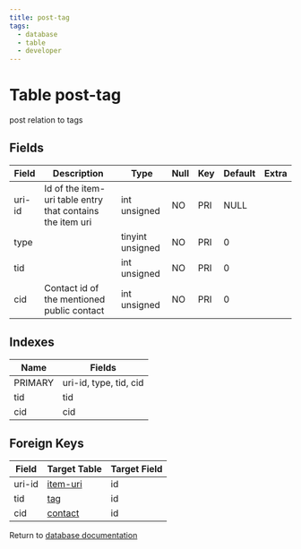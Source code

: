 ```yaml
---
title: post-tag
tags:
  - database
  - table
  - developer
---
```

# Table post-tag

post relation to tags

## Fields

| Field  | Description                                               | Type             | Null | Key | Default | Extra |
| ------ | --------------------------------------------------------- | ---------------- | ---- | --- | ------- | ----- |
| uri-id | Id of the item-uri table entry that contains the item uri | int unsigned     | NO   | PRI | NULL    |       |
| type   |                                                           | tinyint unsigned | NO   | PRI | 0       |       |
| tid    |                                                           | int unsigned     | NO   | PRI | 0       |       |
| cid    | Contact id of the mentioned public contact                | int unsigned     | NO   | PRI | 0       |       |

## Indexes

| Name    | Fields                 |
| ------- | ---------------------- |
| PRIMARY | uri-id, type, tid, cid |
| tid     | tid                    |
| cid     | cid                    |

## Foreign Keys

| Field  | Target Table                 | Target Field |
| ------ | ---------------------------- | ------------ |
| uri-id | [item-uri](./db_item-uri.md) | id           |
| tid    | [tag](./db_tag.md)           | id           |
| cid    | [contact](./db_contact.md)   | id           |

Return to [database documentation](./index.md)
